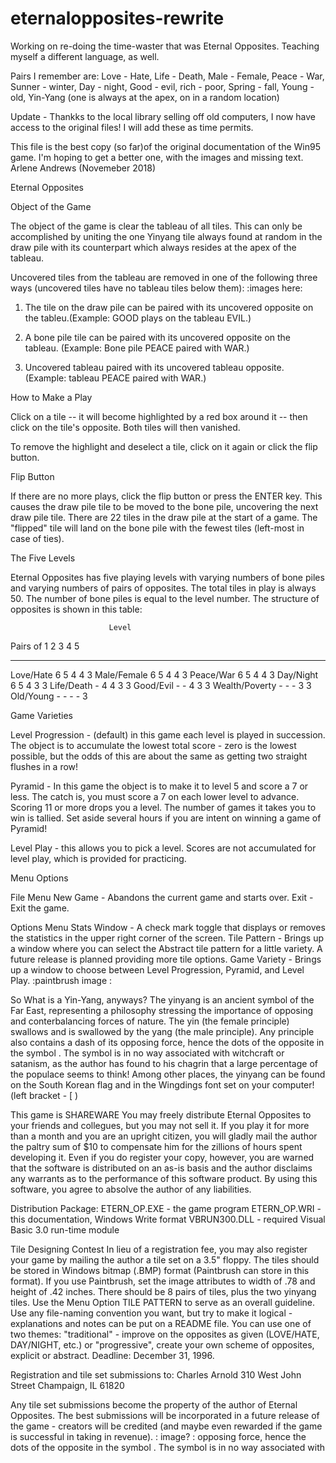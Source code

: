 # eternalopposites-rewrite
Working on re-doing the time-waster that was Eternal Opposites.
Teaching myself a different language, as well.

Pairs I remember are:
Love - Hate,
Life - Death,
Male - Female,
Peace - War,
Sunner - winter,
Day - night,
Good - evil,
rich - poor,
Spring - fall,
Young - old,
Yin-Yang (one is always at the apex, on in a random location)

Update - Thankks to the local library selling off old computers, I now have access to the original files! I will add these as time permits.

This file is the best copy (so far)of the original documentation of the Win95 game. I'm hoping to get a better one, with the images and missing text.
Arlene Andrews (Novemeber 2018)

Eternal Opposites


Object of the Game

The object of the game is clear the tableau of all tiles.  This can only be accomplished by uniting the one Yinyang tile always found at random in the draw pile with its counterpart which always resides at the apex of the tableau.

Uncovered tiles from the tableau are removed in one of the following three ways (uncovered tiles have no tableau tiles below them):
:images here:

1. The tile on the draw pile can be paired with its uncovered opposite on the tableu.(Example: GOOD plays on the tableau EVIL.)

2. A bone pile tile can be paired with its uncovered opposite on the tableau.
   (Example: Bone pile PEACE paired with WAR.)

3. Uncovered tableau paired with its uncovered tableau opposite.
   (Example: tableau PEACE paired with WAR.)

How to Make a Play

Click on a tile -- it will become highlighted by a red box around it -- then click on the tile's opposite. Both tiles will then vanished. 

To remove the highlight and deselect a tile, click on it again or click the flip button.

Flip Button

If there are no more plays, click the flip button or press the ENTER key. This causes the draw pile tile to be moved to the bone pile, uncovering the next draw pile tile. There are 22 tiles in the draw pile at the start of a game. The "flipped" tile will land on the bone pile with the fewest tiles (left-most in case of ties).

The Five Levels

Eternal Opposites has five playing levels with varying numbers of bone piles and varying numbers of pairs of opposites. The total tiles in play is always 50. The number of bone piles is equal to the level number. The structure of opposites is shown in this table:

                          Level  
Pairs of           1   2   3   4   5
--------          --- --- --- --- ---
Love/Hate          6   5   4   4   3
Male/Female        6   5   4   4   3
Peace/War          6   5   4   4   3
Day/Night          6   5   4   3   3
Life/Death         -   4   4   3   3
Good/Evil          -   -   4   3   3
Wealth/Poverty     -   -   -   3   3
Old/Young          -   -   -   -   3

Game Varieties

Level Progression - (default) in this game each level is played in succession. The object is to accumulate the lowest total score - zero is the lowest possible, but the odds of this are about the same as getting two straight flushes in a row!

Pyramid - In this game the object is to make it to level 5 and score a 7 or less. The catch is, you must score a 7 on each lower level to advance. Scoring 11 or more drops you a level. The number of games it takes you to win is tallied. Set aside several hours if you are intent on winning a game of Pyramid!

Level Play - this allows you to pick a level. Scores are not accumulated for level play, which is provided for practicing.

Menu Options

File Menu 
New Game - Abandons the current game and starts over.
Exit - Exit the game.

Options Menu
Stats Window - A check mark toggle that displays or removes the statistics in the upper right corner of the screen. 
Tile Pattern - Brings up a window where you can select the Abstract tile pattern for a little variety. A future release is planned providing more tile options.
Game Variety - Brings up a window to choose between Level Progression, Pyramid, and Level Play.
:paintbrush image :

So What is a Yin-Yang, anyways?
The yinyang is an ancient symbol of the Far East, representing a philosophy stressing the importance of opposing and conterbalancing forces of nature. The yin (the female principle) swallows and is swallowed by the yang (the male principle). Any principle also contains a dash of its opposing force, hence the dots of the opposite in the symbol . The symbol is in no way associated with witchcraft or satanism, as the author has found to his chagrin that a large percentage of the populace seems to think! Among other places, the yinyang can be found on the South Korean flag and in the Wingdings font set on your computer!  (left bracket - [ )

This game is SHAREWARE 
You may freely distribute Eternal Opposites to your friends and collegues, but you may not sell it. If you play it for more than a month and you are an upright citizen, you will gladly mail the author the paltry sum of $10 to compensate him for the zillions of hours spent developing it. Even if you do register your copy, however, you are warned that the software is distributed on an as-is basis and the author disclaims any warrants as to the performance of this software product. By using this software, you agree to absolve the author of any liabilities.

Distribution Package:
	ETERN_OP.EXE - the game program
	ETERN_OP.WRI -  this documentation, Windows Write format
	VBRUN300.DLL - required Visual Basic 3.0 run-time module

Tile Designing Contest 
In lieu of a registration fee, you may also register your game by mailing the author a tile set on a 3.5" floppy. The tiles should be stored in Windows bitmap (.BMP) format (Paintbrush can store in this format). If you use Paintbrush, set the image attributes to width of .78 and height of .42 inches. There should be 8 pairs of tiles, plus the two yinyang tiles. Use the Menu Option TILE PATTERN to serve as an overall guideline. Use any file-naming convention you want, but try to make it logical - explanations and notes can be put on a README file. You can use one of two themes: "traditional" - improve on the opposites as given (LOVE/HATE, DAY/NIGHT, etc.) or "progressive", create your own scheme of opposites, explicit or abstract. Deadline: December 31, 1996.

Registration and tile set submissions to:
Charles Arnold
310 West John Street
Champaign, IL 61820

Any tile set submissions become the property of the author of Eternal Opposites. The best submissions will be incorporated in a future release of the game - creators will be credited (and maybe even rewarded if the game is successful in taking in revenue).
: image? :
 opposing force, hence the dots of the opposite in the symbol . The symbol is in no way associated with 
